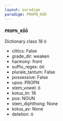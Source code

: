 ```yaml
---
layout: paradigm
paradigm: PROPN_KÖÖ
---
```

### ` PROPN_KÖÖ `

Dictionary class 18 ö
* clitics: False
* grade_dir: weaken
* harmony: front
* suffix_regex: öö
* plurale_tantum: False
* possessive: False
* upos: PROPN
* stem_vowel: ö
* kotus_tn: 18
* pos: NOUN
* stem_diphthong: None
* kotus_av: None
* deletion: ö
